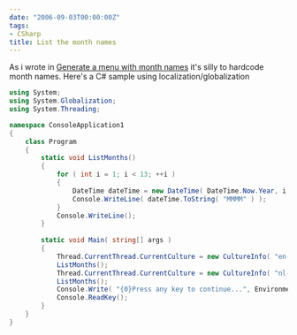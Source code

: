 ```yaml
---
date: "2006-09-03T00:00:00Z"
tags:
- CSharp
title: List the month names
---
```

As i wrote in [Generate a menu with month names](http://www.timvw.be/generate-a-menu-with-month-names/) it's silly to hardcode month names. Here's a C# sample using localization/globalization

```csharp
using System;
using System.Globalization;
using System.Threading;

namespace ConsoleApplication1 
{
	class Program 
	{
		static void ListMonths() 
		{
			for ( int i = 1; i < 13; ++i ) 
			{ 
				DateTime dateTime = new DateTime( DateTime.Now.Year, i, 1 ); 
				Console.WriteLine( dateTime.ToString( "MMMM" ) ); 
			} 
			Console.WriteLine(); 
		} 
		
		static void Main( string[] args ) 
		{ 
			Thread.CurrentThread.CurrentCulture = new CultureInfo( "en-US", false );
			ListMonths(); 
			Thread.CurrentThread.CurrentCulture = new CultureInfo( "nl-BE", false ); 
			ListMonths(); 
			Console.Write( "{0}Press any key to continue...", Environment.NewLine ); 
			Console.ReadKey(); 
		} 
	} 
}
```
